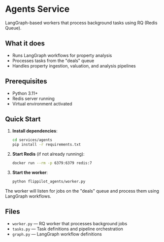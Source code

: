 # Agents Service

LangGraph-based workers that process background tasks using RQ (Redis Queue).

## What it does

- Runs LangGraph workflows for property analysis
- Processes tasks from the "deals" queue
- Handles property ingestion, valuation, and analysis pipelines

## Prerequisites

- Python 3.11+
- Redis server running
- Virtual environment activated

## Quick Start

1. **Install dependencies**:
   ```bash
   cd services/agents
   pip install -r requirements.txt
   ```

2. **Start Redis** (if not already running):
   ```bash
   docker run --rm -p 6379:6379 redis:7
   ```

3. **Start the worker**:
   ```bash
   python flippilot_agents/worker.py
   ```

The worker will listen for jobs on the "deals" queue and process them using LangGraph workflows.

## Files

- `worker.py` — RQ worker that processes background jobs
- `tasks.py` — Task definitions and pipeline orchestration
- `graph.py` — LangGraph workflow definitions
